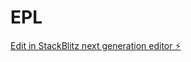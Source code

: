 # EPL

[Edit in StackBlitz next generation editor ⚡️](https://stackblitz.com/~/github.com/shakilmsr/EPL)